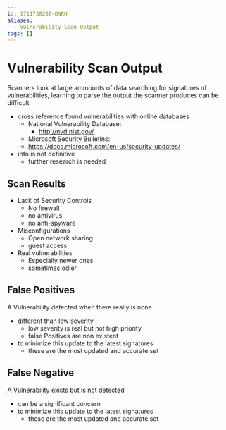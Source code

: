 ```yaml
---
id: 1711738202-ONRH
aliases:
  - Vulnerability Scan Output
tags: []
---
```


# Vulnerability Scan Output
Scanners look at large ammounts of data searching for signatures of vulnerabilities, learning to parse the output the scanner produces can be difficult 

- cross reference found vulnerabilities with online databases
    - National Vulnerability Database: 
        - http://nvd.nist.gov/
    - Microsoft Security Bulletins:
    - https://docs.microsoft.com/en-us/security-updates/
- info is not definitive 
    - further research is needed 

## Scan Results 
- Lack of Security Controls
    - No firewall
    - no antivirus
    - no anti-spyware
- Misconfigurations
    - Open network sharing 
    - guest access
- Real vulnerabilities
    - Especially newer ones
    - sometimes odler

## False Positives 
A Vulnerability detected when there really is none 
- different than low severity
    - low severity is real but not high priority
    - false Positives are non existent 
- to minimize this update to the latest signatures
    - these are the most updated and accurate set
## False Negative
A Vulnerability exists but is not detected 
- can be a significant concern 
- to minimize this update to the latest signatures
    - these are the most updated and accurate set

